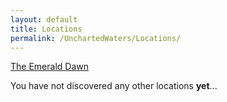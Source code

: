 ```yaml
---
layout: default
title: Locations
permalink: /UnchartedWaters/Locations/
---
```

[The Emerald Dawn]({{site.baseurl}}/UnchartedWaters/Locations/TheEmeraldDawn/)

You have not discovered any other locations **yet**...